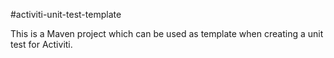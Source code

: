 #activiti-unit-test-template

This is a Maven project which can be used as template when creating a unit test for Activiti.
